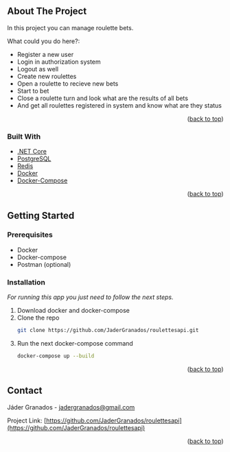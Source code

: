 <!-- ABOUT THE PROJECT -->
## About The Project

In this project you can manage roulette bets.

What could you do here?:
* Register a new user
* Login in authorization system
* Logout as well
* Create new roulettes
* Open a roulette to recieve new bets
* Start to bet
* Close a roulette turn and look what are the results of all bets
* And get all roulettes registered in system and know what are they status


<p align="right">(<a href="#top">back to top</a>)</p>



### Built With

* [.NET Core](https://dotnet.microsoft.com/)
* [PostgreSQL](https://www.postgresql.org/)
* [Redis](https://redis.io/)
* [Docker](https://www.docker.com/)
* [Docker-Compose](https://docs.docker.com/compose/)

<p align="right">(<a href="#top">back to top</a>)</p>



<!-- GETTING STARTED -->
## Getting Started

### Prerequisites

* Docker
* Docker-compose
* Postman (optional)

### Installation

_For running this app you just need to follow the next steps._

1. Download docker and docker-compose
2. Clone the repo
   ```sh
   git clone https://github.com/JaderGranados/roulettesapi.git
   ```
3. Run the next docker-compose command
   ```sh
   docker-compose up --build
   ```
   
<p align="right">(<a href="#top">back to top</a>)</p>


<!-- CONTACT -->
## Contact

Jáder Granados - jadergranados@gmail.com

Project Link: [https://github.com/JaderGranados/roulettesapi](https://github.com/JaderGranados/roulettesapi)

<p align="right">(<a href="#top">back to top</a>)</p>
